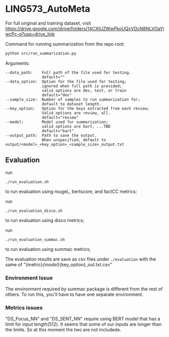 # LING573_AutoMeta
For full original and training dataset, visit https://drive.google.com/drive/folders/14CXIUZWwPkoUQxVDcN8NLVOaYjwcPc-q?usp=drive_link

Command for running summarization from the repo root:
```bash
python src/run_summarization.py
```
Arguments:
```
--data_path:    Full path of the file used for testing.
                default=""
--data_option:  Option for the file used for testing;
                ignored when full path is provided;
                valid options are dev, test, or train
                default="dev"
--sample_size:  Number of samples to run summarization for;
                default to dataset length.
--key_option:   Option for the keys extracted from each review;
                Valid options are review, all.
                default="review"
--model:        Model used for summarization;
                valid options are bart, ...TBD
                default="bart"
--output_path:  Path to save the output.
                When unspecified, default to output/<model>_<key_option>_<sample_size>_output.txt
```

## Evaluation
run
```
./run_evaluation.sh
```
to run evaluation using rougeL, bertscore, and factCC metrics;

run 
```
./run_evaluation_disco.sh
```
to run evaluation using disco metrics;

run 
```
./run_evaluation_summac.sh
```
to run evaluation using summac metrics;

The evaluation results are save as csv files under `./evaluation` with the same of "{metric}_{model}_{key_option}_out.txt.csv"

### Environment Issue
The environment required by summac package is different from the rest of others.
To run this, you'll have to have one separate environment.

### Metrics issues
"DS_Focus_NN" and "DS_SENT_NN" require using BERT model that has a limit for input length(512).
It seems that some of our inputs are longer than the limits. So at this moment the two are not includede.